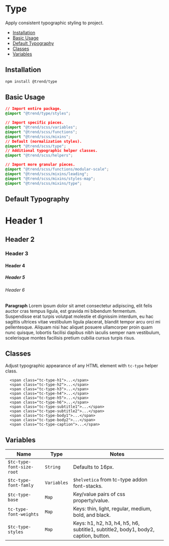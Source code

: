 # Type

Apply consistent typographic styling to project.

* [Installation](#installation)
* [Basic Usage](#usage)
* [Default Typography](#default)
* [Classes](#classes)
* [Variables](#variables)

## <a name="installation"></a> Installation

```bash
npm install @trend/type
```
## <a name="usage"></a> Basic Usage

```css
// Import entire package.
@import "@trend/type/styles";

// Import specific pieces.
@import "@trend/scss/variables";
@import "@trend/scss/functions";
@import "@trend/scss/mixins";
// Default (normalization styles).
@import "@trend/scss/type";
// Additional typographic helper classes.
@import "@trend/scss/helpers";

// Import more granular pieces.
@import "@trend/scss/functions/modular-scale";
@import "@trend/scss/mixins/leading";
@import "@trend/scss/mixins/styles-map";
@import "@trend/scss/mixins/type";
```

## <a name="default"></a> Default Typography

# Header 1
## Header 2
### Header 3
#### Header 4
##### Header 5
###### Header 6

**Paragraph** Lorem ipsum dolor sit amet consectetur adipiscing, elit felis auctor cras tempus ligula, est gravida mi bibendum fermentum. Suspendisse erat turpis volutpat molestie et dignissim interdum, eu hac sagittis ultrices vitae vestibulum ligula placerat, blandit tempor arcu orci mi pellentesque. Aliquam nisi hac aliquet posuere ullamcorper proin quam nunc quisque, lobortis facilisi dapibus nibh iaculis semper nam vestibulum, scelerisque montes facilisis pretium cubilia cursus turpis risus.

## <a name="classes"></a> Classes

Adjust typographic appearance of any HTML element with `tc-type` helper class.

```markup
  <span class="tc-type-h1">...</span>
  <span class="tc-type-h2">...</span>
  <span class="tc-type-h3">...</span>
  <span class="tc-type-h4">...</span>
  <span class="tc-type-h5">...</span>
  <span class="tc-type-h6">...</span>
  <span class="tc-type-subtitle1">...</span>
  <span class="tc-type-subtitle2">...</span>
  <span class="tc-type-body1">...</span>
  <span class="tc-type-body2">...</span>
  <span class="tc-type-caption">...</span>
```

## <a name="variables"></a> Variables

Name | Type | Notes
--- | --- | ---
`$tc-type-font-size-root` | `String` | Defaults to 16px.
`$tc-type-font-famly` | `Variables` | `$helvetica` from tc-type addon font-stacks.
`$tc-type-base` | `Map` | Key/value pairs of css property/value.
`tc-type-font-weights` | `Map` | Keys: thin, light, regular, medium, bold, and black.
`$tc-type-styles` | `Map` | Keys: h1, h2, h3, h4, h5, h6, subtitle1, subtitle2, body1, body2, caption, button.
